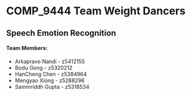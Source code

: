 # COMP_9444 Team Weight Dancers

## Speech Emotion Recognition 

<base target="_blank">

#### Team Members:

- Arkapravo Nandi      - z5412155
- Bodu Gong              - z5320212
- HanCheng Chen      - z5384964
- Mengyao Xiong       - z5288298
- Sammriddh Gupta  - z5318534
